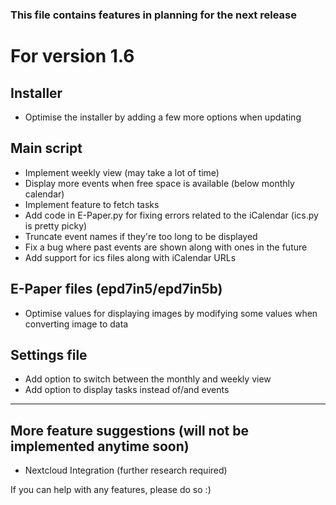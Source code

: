 ### This file contains features in planning for the next release

# For version 1.6

## Installer
* Optimise the installer by adding a few more options when updating     

## Main script
* Implement weekly view (may take a lot of time)
* Display more events when free space is available (below monthly calendar)
* Implement feature to fetch tasks
* Add code in E-Paper.py for fixing errors related to the iCalendar (ics.py is pretty picky)
* Truncate event names if they're too long to be displayed
* Fix a bug where past events are shown along with ones in the future
* Add support for ics files along with iCalendar URLs

## E-Paper files (epd7in5/epd7in5b)
* Optimise values for displaying images by modifying some values
when converting image to data

## Settings file
* Add option to switch between the monthly and weekly view
* Add option to display tasks instead of/and events

---------------------------
## More feature suggestions (will not be implemented anytime soon)
* Nextcloud Integration (further research required)


If you can help with any features, please do so :)
